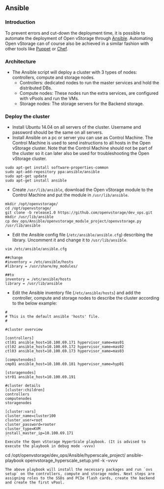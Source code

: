 ## Ansible

### Introduction
To prevent errors and cut-down the deployment time, it is possible to automate the deployment of Open vStorage through [Ansible](https://www.ansible.com/). Automating Open vStorage can of course also be achieved in a similar fashion with other tools like [Puppet](https://puppetlabs.com/) or [Chef](https://www.chef.io/chef/).

### Architecture
* The Ansible script will deploy a cluster with 3 types of nodes: controllers, compute and storage nodes.
    * Controllers:  dedicated nodes to run the master services and hold the distributed DBs.
    * Compute nodes: These nodes run the extra services, are configured with vPools and run the VMs.
    * Storage nodes: The storage servers for the Backend storage.

### Deploy the cluster
* Install Ubuntu 14.04 on all servers of the cluster. Username and password should be the same on all servers.
* Install Ansible on a pc or server you can use as Control Machine. The Control Machine is used to send instructions to all hosts in the Open vStorage cluster. Note that the Control Machine should not be part of the cluster so it can later also be used for troubleshooting the Open vStorage cluster.
```
sudo apt-get install software-properties-common
sudo apt-add-repository ppa:ansible/ansible
sudo apt-get update
sudo apt-get install ansible
```
* Create `/usr/lib/ansible`, download the Open vStorage module to the Control Machine and put the module in `/usr/lib/ansible`.
```
mkdir /opt/openvstorage/
cd /opt/openvstorage/
git clone -b release1.0 https://github.com/openvstorage/dev_ops.git
mkdir /usr/lib/ansible
cp dev_ops/Ansible/openvstorage_module_project/openvstorage.py /usr/lib/ansible
```
* Edit the Ansible config file (`/etc/ansible/ansible.cfg`) describing the library. Uncomment it and change it to `/usr/lib/ansible`.
```
vim /etc/ansible/ansible.cfg

##change
#inventory = /etc/ansible/hosts
#library = /usr/share/my_modules/

##to
inventory = /etc/ansible/hosts
library = /usr/lib/ansible
```
* Edit the Ansible inventory file (`/etc/ansible/hosts`) and add the controller, compute and storage nodes to describe the cluster according to the below example:
```
#
# This is the default ansible 'hosts' file.
#

#cluster overview

[controllers]
ctl01 ansible_host=10.100.69.171 hypervisor_name=mas01
ctl02 ansible_host=10.100.69.172 hypervisor_name=mas02
ctl03 ansible_host=10.100.69.173 hypervisor_name=mas03

[computenodes]
cmp01 ansible_host=10.100.69.181 hypervisor_name=hyp01

[storagenodes]
str01 ansible_host=10.100.69.191

#cluster details
[cluster:children]
controllers
computenodes
storagenodes

[cluster:vars]
cluster_name=cluster100
cluster_user=root
cluster_password=rooter
cluster_type=KVM
install_master_ip=10.100.69.171
``
Execute the Open vStorage HyperScale playbook. (It is advised to execute the playbook in debug mode -vvvv)
```
cd /opt/openvstorage/dev_ops/Ansible/hyperscale_project/
ansible-playbook openvstorage_hyperscale_setup.yml -k -vvvv
```
The above playbook will install the necessary packages and run `ovs setup` on the controllers, compute and storage nodes. Next steps are assigning roles to the SSDs and PCIe flash cards, create the backend and create the first vPool.



